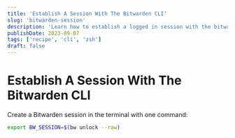 ```yaml
---
title: 'Establish A Session With The Bitwarden CLI'
slug: 'bitwarden-session'
description: 'Learn how to establish a logged in session with the bitwarden CLI.'
publishDate: 2023-09-07
tags: ['recipe', 'cli', 'zsh']
draft: false
---
```


# Establish A Session With The Bitwarden CLI

Create a Bitwarden session in the terminal with one command:
```bash
export BW_SESSION=$(bw unlock --raw)
```
